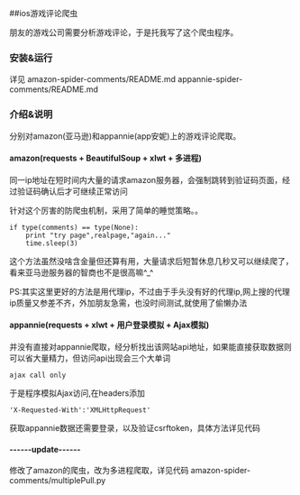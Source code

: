 ##ios游戏评论爬虫

朋友的游戏公司需要分析游戏评论，于是托我写了这个爬虫程序。

### 安装&运行
详见
amazon-spider-comments/README.md
appannie-spider-comments/README.md

### 介绍&说明
分别对amazon(亚马逊)和appannie(app安妮)上的游戏评论爬取。

#### amazon(requests + BeautifulSoup + xlwt + 多进程)

同一ip地址在短时间内大量的请求amazon服务器，会强制跳转到验证码页面，经过验证码确认后才可继续正常访问

针对这个厉害的防爬虫机制，采用了简单的睡觉策略。。
```
if type(comments) == type(None):
    print "try page",realpage,"again..."
    time.sleep(3)
```
这个方法虽然没啥含金量但还算有用，大量请求后短暂休息几秒又可以继续爬了，看来亚马逊服务器的智商也不是很高嘛^_^

PS:其实这里更好的方法是用代理ip，不过由于手头没有好的代理ip,网上搜的代理ip质量又参差不齐，外加朋友急需，也没时间测试,就使用了偷懒办法

#### appannie(requests + xlwt + 用户登录模拟 + Ajax模拟)
并没有直接对appannie爬取，经分析找出该网站api地址，如果能直接获取数据则可以省大量精力，但访问api出现会三个大单词
```
ajax call only
```
于是程序模拟Ajax访问,在headers添加
```
'X-Requested-With':'XMLHttpRequest'
```
获取appannie数据还需要登录，以及验证csrftoken，具体方法详见代码
 
#### ------update------
修改了amazon的爬虫，改为多进程爬取，详见代码
amazon-spider-comments/multiplePull.py
